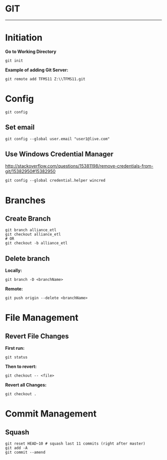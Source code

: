 # GIT

---

# Initiation

**Go to Working Directory**
```
git init
```

**Example of adding Git Server:**
```
git remote add TFMS11 Z:\\TFMS11.git
```

# Config

```
git config
```

## Set email
```
git config --global user.email "user1@live.com"
```

## Use Windows Credential Manager
<http://stackoverflow.com/questions/15381198/remove-credentials-from-git/15382950#15382950>
```
git config --global credential.helper wincred
```


# Branches

## Create Branch

```
git branch alliance_etl
git checkout alliance_etl
# OR
git checkout -b alliance_etl
```

## Delete branch

**Locally:**
```
git branch -D <branchName>
```

**Remote:**
```
git push origin --delete <branchName>
```


# File Management
## Revert File Changes
**First run:**
```
git status
```

**Then to revert:**
```
git checkout -- <file>
```

**Revert all Changes:**
```
git checkout .
```

# Commit Management
## Squash
```
git reset HEAD~10 # squash last 11 commits (right after master)
git add -A
git commit --amend
```